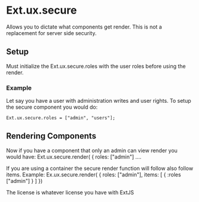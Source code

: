 Ext.ux.secure
==============

Allows you to dictate what components get render.  This is not a replacement for server side security.

Setup
--------------

Must initialize the Ext.ux.secure.roles with the user roles before using the render.

### Example

Let say you have a user with administration writes and user rights.  To setup the secure component you would do:

    Ext.ux.secure.roles = ["admin", "users"];

Rendering Components
---------------

Now if you have a component that only an admin can view render you would have:
    Ext.ux.secure.render(
    {
        roles: ["admin"]
        ....

If you are using a container the secure render function will follow also follow items. Example:
   Ex.ux.secure.render(
    {
        roles: ["admin"],
        items: [
                {
                        :roles ["admin"]
                }
        ]
    })

The license is whatever license you have with ExtJS

